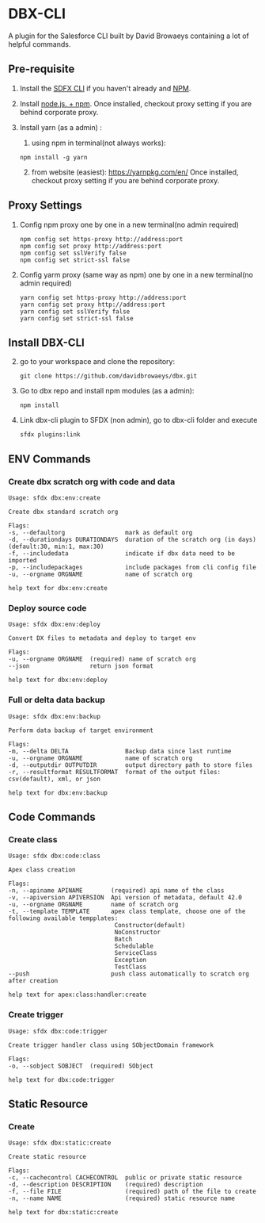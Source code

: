 # DBX-CLI

A plugin for the Salesforce CLI built by David Browaeys containing a lot of helpful commands.

## Pre-requisite
1. Install the [SDFX CLI](https://developer.salesforce.com/tools/sfdxcli) if you haven't already and [NPM](https://nodejs.org/). 

2. Install [node.js. + npm](https://nodejs.org/en/). 
Once installed, checkout proxy setting if you are behind corporate proxy.

3. Install yarn (as a admin) :
    1. using npm in terminal(not always works):
    ```shell
    npm install -g yarn
    ```
    2. from website (easiest): https://yarnpkg.com/en/ 
Once installed, checkout proxy setting if you are behind corporate proxy.

## Proxy Settings

1. Config npm proxy one by one in a new terminal(no admin required)

    ```shell
    npm config set https-proxy http://address:port
    npm config set proxy http://address:port
    npm config set sslVerify false
    npm config set strict-ssl false
    ```

2. Config yarm proxy (same way as npm) one by one in a new terminal(no admin required)

    ```shell
    yarn config set https-proxy http://address:port
    yarn config set proxy http://address:port
    yarn config set sslVerify false
    yarn config set strict-ssl false
    ```


## Install DBX-CLI

2. go to your workspace and clone the repository:

    ```shell
    git clone https://github.com/davidbrowaeys/dbx.git
    ``` 

5. Go to dbx repo and install npm modules (as a admin): 

    ```shell
    npm install
    ```

6. Link dbx-cli plugin to SFDX (non admin), go to dbx-cli folder and execute

    ```shell
    sfdx plugins:link
    ```

## ENV Commands

### Create dbx scratch org with code and data

```shell
Usage: sfdx dbx:env:create

Create dbx standard scratch org

Flags:
-s, --defaultorg                 mark as default org
-d, --durationdays DURATIONDAYS  duration of the scratch org (in days) (default:30, min:1, max:30)
-f, --includedata                indicate if dbx data need to be imported
-p, --includepackages            include packages from cli config file
-u, --orgname ORGNAME            name of scratch org

help text for dbx:env:create
```


### Deploy source code

```shell
Usage: sfdx dbx:env:deploy
 
Convert DX files to metadata and deploy to target env
 
Flags:
-u, --orgname ORGNAME  (required) name of scratch org
--json                 return json format
 
help text for dbx:env:deploy
```

### Full or delta data backup

```shell
Usage: sfdx dbx:env:backup
 
Perform data backup of target environment
 
Flags:
-m, --delta DELTA                Backup data since last runtime
-u, --orgname ORGNAME            name of scratch org
-d, --outputdir OUTPUTDIR        output directory path to store files
-r, --resultformat RESULTFORMAT  format of the output files: csv(default), xml, or json

help text for dbx:env:backup
```

## Code Commands

### Create class

```shell
Usage: sfdx dbx:code:class
 
Apex class creation
 
Flags:
-n, --apiname APINAME        (required) api name of the class
-v, --apiversion APIVERSION  Api version of metadata, default 42.0
-u, --orgname ORGNAME        name of scratch org
-t, --template TEMPLATE      apex class template, choose one of the following available tempplates:
                              Constructor(default)
                              NoConstructor
                              Batch
                              Schedulable
                              ServiceClass
                              Exception
                              TestClass
--push                       push class automatically to scratch org after creation
 
help text for apex:class:handler:create
``` 

### Create trigger

```shell
Usage: sfdx dbx:code:trigger
 
Create trigger handler class using SObjectDomain framework
 
Flags:
-o, --sobject SOBJECT  (required) SObject
 
help text for dbx:code:trigger
```

## Static Resource

### Create

```shell
Usage: sfdx dbx:static:create

Create static resource

Flags:
-c, --cachecontrol CACHECONTROL  public or private static resource
-d, --description DESCRIPTION    (required) description
-f, --file FILE                  (required) path of the file to create
-n, --name NAME                  (required) static resource name

help text for dbx:static:create
```